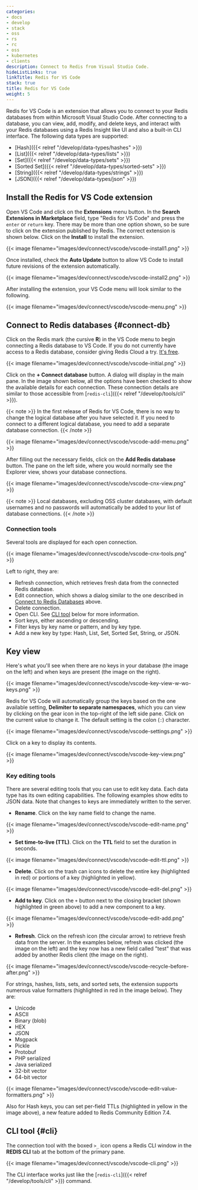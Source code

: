 ```yaml
---
categories:
- docs
- develop
- stack
- oss
- rs
- rc
- oss
- kubernetes
- clients
description: Connect to Redis from Visual Studio Code.
hideListLinks: true
linkTitle: Redis for VS Code
stack: true
title: Redis for VS Code
weight: 5
---
```


Redis for VS Code is an extension that allows you to connect to your Redis databases from within Microsoft Visual Studio Code.
After connecting to a database, you can view, add, modify, and delete keys, and interact with your Redis databases using a Redis Insight like UI and also a built-in CLI interface.
The following data types are supported:

- [Hash]({{< relref "/develop/data-types/hashes" >}})
- [List]({{< relref "/develop/data-types/lists" >}})
- [Set]({{< relref "/develop/data-types/sets" >}})
- [Sorted Set]({{< relref "/develop/data-types/sorted-sets" >}})
- [String]({{< relref "/develop/data-types/strings" >}})
- [JSON]({{< relref "/develop/data-types/json" >}})

## Install the Redis for VS Code extension

Open VS Code and click on the **Extensions** menu button. In the **Search Extensions in Marketplace** field, type "Redis for VS Code" and press the `enter` or `return` key. There may be more than one option shown, so be sure to click on the extension published by Redis. The correct extension is shown below. Click on the **Install** to install the extension.

{{< image filename="images/dev/connect/vscode/vscode-install1.png" >}}

Once installed, check the **Auto Update** button to allow VS Code to install future revisions of the extension automatically.

{{< image filename="images/dev/connect/vscode/vscode-install2.png" >}}

After installing the extension, your VS Code menu will look similar to the following.

{{< image filename="images/dev/connect/vscode/vscode-menu.png" >}}

## Connect to Redis databases {#connect-db}

Click on the Redis mark (the cursive **R**) in the VS Code menu to begin connecting a Redis database to VS Code. If you do not currently have access to a Redis database, consider giving Redis Cloud a try. [It's free](https://redis.io/try-free/).

{{< image filename="images/dev/connect/vscode/vscode-initial.png" >}}

Click on the **+ Connect database** button. A dialog will display in the main pane. In the image shown below, all the options have been checked to show the available details for each connection. These connection details are similar to those accessible from [`redis-cli`]({{< relref "/develop/tools/cli" >}}).

{{< note >}}
In the first release of Redis for VS Code, there is no way to change the logical database after you have selected it. If you need to connect to a different logical database, you need to add a separate database connection.
{{< /note >}}

{{< image filename="images/dev/connect/vscode/vscode-add-menu.png" >}}

After filling out the necessary fields, click on the **Add Redis database** button. The pane on the left side, where you would normally see the Explorer view, shows your database connections.

{{< image filename="images/dev/connect/vscode/vscode-cnx-view.png" >}}

{{< note >}}
Local databases, excluding OSS cluster databases, with default usernames and no passwords will automatically be added to your list of database connections.
{{< /note >}}

### Connection tools

Several tools are displayed for each open connection.

{{< image filename="images/dev/connect/vscode/vscode-cnx-tools.png" >}}

Left to right, they are:

- Refresh connection, which retrieves fresh data from the connected Redis database.
- Edit connection, which shows a dialog similar to the one described in [Connect to Redis Databases](#connect-db) above.
- Delete connection.
- Open CLI. See [CLI tool](#cli) below for more information.
- Sort keys, either ascending or descending.
- Filter keys by key name or pattern, and by key type.
- Add a new key by type: Hash, List, Set, Sorted Set, String, or JSON.

## Key view

Here's what you'll see when there are no keys in your database (the image on the left) and when keys are present (the image on the right).

{{< image filename="images/dev/connect/vscode/vscode-key-view-w-wo-keys.png" >}}

Redis for VS Code will automatically group the keys based on the one available setting, **Delimiter to separate namespaces**, which you can view by clicking on the gear icon in the top-right of the left side pane. Click on the current value to change it. The default setting is the colon (`:`) character.

{{< image filename="images/dev/connect/vscode/vscode-settings.png" >}}

Click on a key to display its contents.

{{< image filename="images/dev/connect/vscode/vscode-key-view.png" >}}

### Key editing tools

There are several editing tools that you can use to edit key data. Each data type has its own editing capabilities. The following examples show edits to JSON data. Note that changes to keys are immediately written to the server.

- **Rename**. Click on the key name field to change the name.

{{< image filename="images/dev/connect/vscode/vscode-edit-name.png" >}}

- **Set time-to-live (TTL)**. Click on the **TTL** field to set the duration in seconds.

{{< image filename="images/dev/connect/vscode/vscode-edit-ttl.png" >}}

- **Delete**. Click on the trash can icons to delete the entire key (highlighted in red) or portions of a key (highlighted in yellow).

{{< image filename="images/dev/connect/vscode/vscode-edit-del.png" >}}

- **Add to key**. Click on the `+` button next to the closing bracket (shown highlighted in green above) to add a new component to a key. 

{{< image filename="images/dev/connect/vscode/vscode-edit-add.png" >}}

- **Refresh**. Click on the refresh icon (the circular arrow) to retrieve fresh data from the server. In the examples below, refresh was clicked (the image on the left) and the key now has a new field called "test" that was added by another Redis client (the image on the right).

{{< image filename="images/dev/connect/vscode/vscode-recycle-before-after.png" >}}

For strings, hashes, lists, sets, and sorted sets, the extension supports numerous value formatters (highlighted in red in the image below). They are:

- Unicode
- ASCII
- Binary (blob)
- HEX
- JSON
- Msgpack
- Pickle
- Protobuf
- PHP serialized
- Java serialized
- 32-bit vector
- 64-bit vector

{{< image filename="images/dev/connect/vscode/vscode-edit-value-formatters.png" >}}

Also for Hash keys, you can set per-field TTLs (highlighted in yellow in the image above), a new feature added to Redis Community Edition 7.4.

## CLI tool {#cli}

The connection tool with the boxed `>_` icon opens a Redis CLI window in the **REDIS CLI** tab at the bottom of the primary pane.

{{< image filename="images/dev/connect/vscode/vscode-cli.png" >}}

The CLI interface works just like the [`redis-cli`]({{< relref "/develop/tools/cli" >}}) command.
